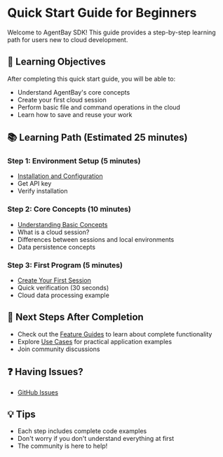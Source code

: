 # Quick Start Guide for Beginners

Welcome to AgentBay SDK! This guide provides a step-by-step learning path for users new to cloud development.

## 🎯 Learning Objectives

After completing this quick start guide, you will be able to:
- Understand AgentBay's core concepts
- Create your first cloud session
- Perform basic file and command operations in the cloud
- Learn how to save and reuse your work

## 📚 Learning Path (Estimated 25 minutes)

### Step 1: Environment Setup (5 minutes)
- [Installation and Configuration](installation.md)
- Get API key
- Verify installation

### Step 2: Core Concepts (10 minutes)
- [Understanding Basic Concepts](basic-concepts.md)
- What is a cloud session?
- Differences between sessions and local environments
- Data persistence concepts

### Step 3: First Program (5 minutes)
- [Create Your First Session](first-session.md)
- Quick verification (30 seconds)
- Cloud data processing example


## 🚀 Next Steps After Completion

- Check out the [Feature Guides](../guides/README.md) to learn about complete functionality
- Explore [Use Cases](../guides/common-features/use-cases/README.md) for practical application examples
- Join community discussions

## ❓ Having Issues?

- [GitHub Issues](https://github.com/aliyun/wuying-agentbay-sdk/issues)

## 💡 Tips

- Each step includes complete code examples
- Don't worry if you don't understand everything at first
- The community is here to help!
